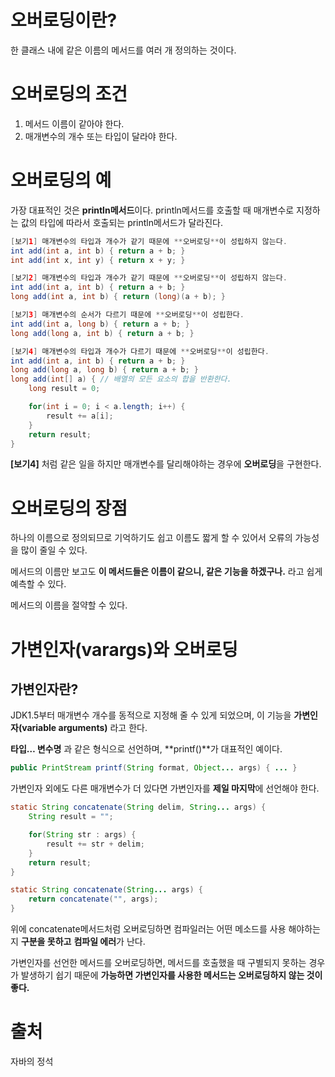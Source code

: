 # 오버로딩이란?

한 클래스 내에 같은 이름의 메서드를 여러 개 정의하는 것이다.

# 오버로딩의 조건

1. 메서드 이름이 같아야 한다.
2. 매개변수의 개수 또는 타입이 달라야 한다.

# 오버로딩의 예

가장 대표적인 것은 **println메서드**이다. println메서드를 호출할 때 매개변수로 지정하는 값의 타입에 따라서 호출되는 println메서드가 달라진다.

```java
[보기1] 매개변수의 타입과 개수가 같기 때문에 **오버로딩**이 성립하지 않는다.
int add(int a, int b) { return a + b; }
int add(int x, int y) { return x + y; }

[보기2] 매개변수의 타입과 개수가 같기 때문에 **오버로딩**이 성립하지 않는다.
int add(int a, int b) { return a + b; }
long add(int a, int b) { return (long)(a + b); }

[보기3] 매개변수의 순서가 다르기 때문에 **오버로딩**이 성립한다.
int add(int a, long b) { return a + b; }
long add(long a, int b) { return a + b; }

[보기4] 매개변수의 타입과 개수가 다르기 때문에 **오버로딩**이 성립한다.
int add(int a, int b) { return a + b; }
long add(long a, long b) { return a + b; }
long add(int[] a) { // 배열의 모든 요소의 합을 반환한다.
	long result = 0;

	for(int i = 0; i < a.length; i++) {
		result += a[i];
	}
	return result;
}
```

**[보기4]** 처럼 같은 일을 하지만 매개변수를 달리해야하는 경우에 **오버로딩**을 구현한다.

# 오버로딩의 장점

하나의 이름으로 정의되므로 기억하기도 쉽고 이름도 짧게 할 수 있어서 오류의 가능성을 많이 줄일 수 있다.

메서드의 이름만 보고도 **이 메서드들은 이름이 같으니, 같은 기능을 하겠구나.** 라고 쉽게 예측할 수 있다.

메서드의 이름을 절약할 수 있다.

# 가변인자(varargs)와 오버로딩

## 가변인자란?

JDK1.5부터 매개변수 개수를 동적으로 지정해 줄 수 있게 되었으며, 이 기능을 **가변인자(variable arguments)** 라고 한다.

**타입… 변수명** 과 같은 형식으로 선언하며, **printf()**가 대표적인 예이다.

```java
public PrintStream printf(String format, Object... args) { ... }
```

가변인자 외에도 다른 매개변수가 더 있다면 가변인자를 **제일 마지막**에 선언해야 한다.

```java
static String concatenate(String delim, String... args) {
	String result = "";

	for(String str : args) {
		result += str + delim;
	}
	return result;
}

static String concatenate(String... args) {
	return concatenate("", args);
}
```

위에 concatenate메서드처럼 오버로딩하면 컴파일러는 어떤 메소드를 사용 해야하는지 **구분을 못하고** **컴파일 에러**가 난다.

가변인자를 선언한 메서드를 오버로딩하면, 메서드를 호출했을 때 구별되지 못하는 경우가 발생하기 쉽기 때문에 **가능하면 가변인자를 사용한 메서드는 오버로딩하지 않는 것이 좋다.**

# 출처

자바의 정석
